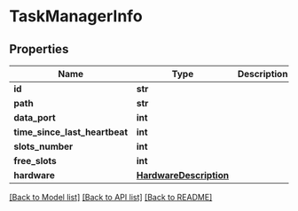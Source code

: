 # TaskManagerInfo

## Properties
Name | Type | Description | Notes
------------ | ------------- | ------------- | -------------
**id** | **str** |  | [optional] 
**path** | **str** |  | [optional] 
**data_port** | **int** |  | [optional] 
**time_since_last_heartbeat** | **int** |  | [optional] 
**slots_number** | **int** |  | [optional] 
**free_slots** | **int** |  | [optional] 
**hardware** | [**HardwareDescription**](HardwareDescription.md) |  | [optional] 

[[Back to Model list]](../README.md#documentation-for-models) [[Back to API list]](../README.md#documentation-for-api-endpoints) [[Back to README]](../README.md)

